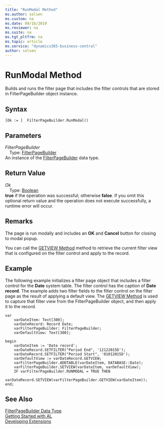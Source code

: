 ```yaml
---
title: "RunModal Method"
ms.author: solsen
ms.custom: na
ms.date: 09/16/2019
ms.reviewer: na
ms.suite: na
ms.tgt_pltfrm: na
ms.topic: article
ms.service: "dynamics365-business-central"
author: solsen
---
```

[//]: # (START>DO_NOT_EDIT)
[//]: # (IMPORTANT:Do not edit any of the content between here and the END>DO_NOT_EDIT.)
[//]: # (Any modifications should be made in the .xml files in the ModernDev repo.)
# RunModal Method
Builds and runs the filter page that includes the filter controls that are stored in FilterPageBuilder object instance.


## Syntax
```
[Ok := ]  FilterPageBuilder.RunModal()
```

## Parameters
*FilterPageBuilder*  
&emsp;Type: [FilterPageBuilder](filterpagebuilder-data-type.md)  
An instance of the [FilterPageBuilder](filterpagebuilder-data-type.md) data type.  

## Return Value
*Ok*  
&emsp;Type: [Boolean](../boolean/boolean-data-type.md)  
**true** if the operation was successful; otherwise **false**.  If you omit this optional return value and the operation does not execute successfully, a runtime error will occur.    


[//]: # (IMPORTANT: END>DO_NOT_EDIT)

## Remarks  
 The page is run modally and includes an **OK** and **Cancel** button for closing to modal popup.  
  
 You can call the [GETVIEW Method](../../methods-auto/filterpagebuilder/filterpagebuilder-getview-method.md) method to retrieve the current filter view that is configured on the filter control and apply to the record.  
  
## Example  
 The following example initializes a filter page object that includes a filter control for the **Date** system table. The filter control has the caption of **Date record**. The example adds two filter fields to the filter control on the filter page as the result of applying a default view. The [GETVIEW Method](../../methods-auto/filterpagebuilder/filterpagebuilder-getview-method.md) is used to capture that filter view from the FilterPageBuilder object, and then apply it to the record.  
  
```
var
    varDateItem: Text[300];  
    varDateRecord: Record Date;  
    varFilterPageBuilder: FilterPageBuilder;  
    varDefaultView: Text[300];

begin
    varDateItem := 'Date record';  
    varDateRecord.SETFILTER("Period End", '12122015D');  
    varDateRecord.SETFILTER("Period Start", '01012015D');  
    varDefaultView := varDateRecord.GETVIEW;  
    varFilterPageBuilder.ADDTABLE(varDateItem, DATABASE::Date);  
    varFilterPageBuilder.SETVIEW(varDateItem, varDefaultView);  
    IF varFilterPageBuilder.RUNMODAL = TRUE THEN  
      varDateRecord.SETVIEW(varFilterPageBuilder.GETVIEW(varDateItem));  
end; 
```  

## See Also
[FilterPageBuilder Data Type](filterpagebuilder-data-type.md)  
[Getting Started with AL](../../devenv-get-started.md)  
[Developing Extensions](../../devenv-dev-overview.md)